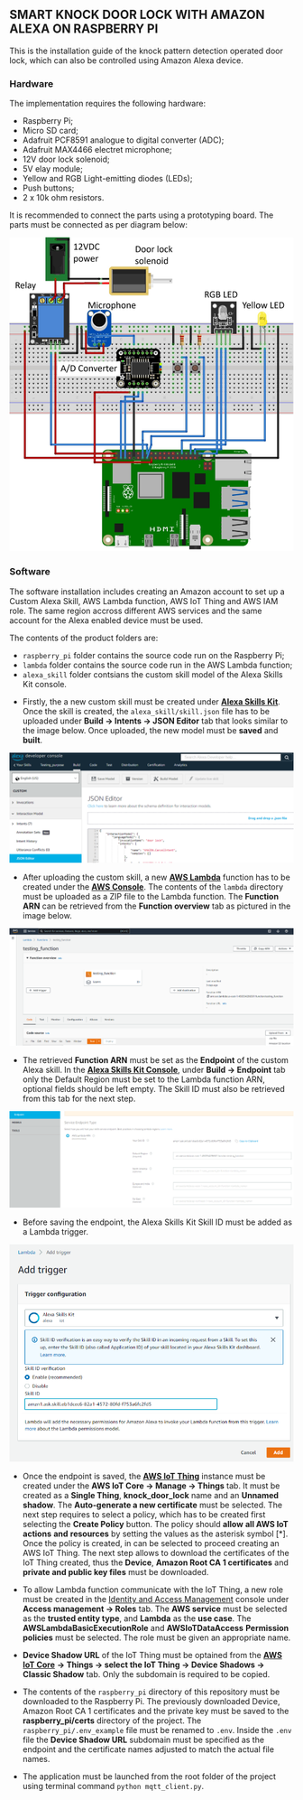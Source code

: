 ## SMART KNOCK DOOR LOCK WITH AMAZON ALEXA ON RASPBERRY PI

This is the installation guide of the knock pattern detection operated door lock, which can also be controlled using Amazon Alexa device.

### Hardware
The implementation requires the following hardware:
- Raspberry Pi;
- Micro SD card;
- Adafruit PCF8591 analogue to digital converter (ADC);
- Adafruit MAX4466 electret microphone;
- 12V door lock solenoid;
- 5V elay module;
- Yellow and RGB Light-emitting diodes (LEDs);
- Push buttons;
- 2 x 10k ohm resistors.

It is recommended to connect the parts using a prototyping board. The parts must be connected as per diagram below:

![Complete hardware wiring diagram](wiring_complete.jpg "Complete hardware wiring diagram")

### Software
The software installation includes creating an Amazon account to set up a Custom Alexa Skill, AWS Lambda function, AWS IoT Thing and AWS IAM role. The same region accross different AWS services and the same account for the Alexa enabled device must be used.

The contents of the product folders are:
- `raspberry_pi` folder contains the source code run on the Raspberry Pi;
- `lambda` folder contains the source code run in the AWS Lambda function;
- `alexa_skill` folder contsians the custom skill model of the Alexa Skills Kit console.

* Firstly, the a new custom skill must be created under **[Alexa Skills Kit](https://developer.amazon.com/alexa/console/ask)**. Once the skill is created, the `alexa_skill/skill.json` file has to be uploaded under **Build -> Intents -> JSON Editor** tab that looks similar to the image below. Once uploaded, the new model must be **saved** and **built**.

![Alexa Skills Kit interface to upload a JSON file](alexa_skills_kit.png "Alexa Skills Kit interface to upload a JSON file")


* After uploading the custom skill, a new **[AWS Lambda](https://console.aws.amazon.com/lambda/home)** function has to be created under the **[AWS Console](https://console.aws.amazon.com/console/home)**. The contents of the `lambda` directory must be uploaded as a ZIP file to the Lambda function. The **Function ARN** can be retrieved from the **Function overview** tab as pictured in the image below.

![AWS Lambda function interface to upload a project](lambda_function.png "AWS Lambda function interface to upload a project")


* The retrieved **Function ARN** must be set as the **Endpoint** of the custom Alexa skill. In the **[Alexa Skills Kit Console](https://developer.amazon.com/alexa/console/ask)**, under **Build -> Endpoint** tab only the Default Region must be set to the Lambda function ARN, optional fields should be left empty. The Skill ID must also be retrieved from this tab for the next step.

![Alexa Skills Kit interface to set a custom endpoint and retrieve Skill ID](alexa_skill_endpoint_id.png "Alexa Skills Kit interface to set a custom endpoint and retrieve Skill ID")

* Before saving the endpoint, the Alexa Skills Kit Skill ID must be added as a Lambda trigger.

![AWS Lambda function interface to add Alexa Skill a trigger](lambda_trigger.png "AWS Lambda function interface to add Alexa Skill a trigger")

* Once the endpoint is saved, the **[AWS IoT Thing](https://console.aws.amazon.com/iot/home)** instance must be created under the **AWS IoT Core -> Manage -> Things** tab. It must be created as a **Single Thing**, **knock_door_lock** name and an **Unnamed shadow**. The **Auto-generate a new certificate** must be selected. The next step requires to select a policy, which has to be created first selecting the **Create Policy** button. The policy should **allow** **all AWS IoT actions** **and** **resources** by setting the values as the asterisk symbol [\*]. Once the policy is created, in can be selected to proceed creating an AWS IoT Thing. The next step allows to download the certificates of the IoT Thing created, thus the **Device**, **Amazon Root CA 1 certificates** and **private and public key files** must be downloaded.

* To allow Lambda function communicate with the IoT Thing, a new role must be created in the [Identity and Access Management](https://console.aws.amazon.com/iamv2/home) console under **Access management -> Roles** tab. The **AWS service** must be selected as the **trusted entity type**, and **Lambda** as the **use case**. The **AWSLambdaBasicExecutionRole** and **AWSIoTDataAccess** **Permission policies** must be selected. The role must be given an appropriate name.

* **Device Shadow URL** of the IoT Thing must be optained from the **[AWS IoT Core](https://console.aws.amazon.com/iot/home)** **-> Things -> select the IoT Thing -> Device Shadows -> Classic Shadow** tab. Only the subdomain is required to be copied.

* The contents of the `raspberry_pi` directory of this repository must be downloaded to the Raspberry Pi. The previously downloaded Device, Amazon Root CA 1 certificates and the private key must be saved to the **raspberry_pi/certs** directory of the project. The `raspberry_pi/.env_example` file must be renamed to `.env`. Inside the `.env` file the **Device Shadow URL** subdomain must be specified as the endpoint and the certificate names adjusted to match the actual file names.

* The application must be launched from the root folder of the project using terminal command `python mqtt_client.py`.
